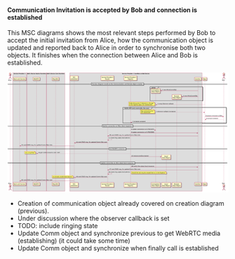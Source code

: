 #### Communication Invitation is accepted by Bob and connection is established

This MSC diagrams shows the most relevant steps performed by Bob to accept the initial invitation from Alice, how the communication object is updated and reported back to Alice in order to synchronise both two objects. It finishes when the connection between Alice and Bob is established.

<!--
@startuml "h2h-intra-comm-accept.png"

	autonumber
!define SHOW_Runtime1B
!define SHOW_SP1SandboxAtRuntime1B
!define SHOW_Protostub1AtRuntime1B
!define SHOW_ServiceProvider1HypertyAtRuntime1B
!define SHOW_ServiceProvider1RouterAtRuntime1B
!define SHOW_CommObjectAtRuntime1B
!define SHOW_RemoteObjectAtRuntime1B
!define SHOW_LocalObjectAtRuntime1B

!define SHOW_CoreRuntime1B
!define SHOW_MsgBUSAtRuntime1B
' !define SHOW_RegistryAtRuntime1B
' !define SHOW_IdentitiesAtRuntime1B
' !define SHOW_AuthAtRuntime1B

!define SHOW_NativeAtRuntime1B
!define SHOW_WebRTCAtRuntime1B

!define SHOW_SP1
' !define SHOW_Msg1

!define SHOW_Syncher1AtRuntime1B

!include ../runtime_objects.plantuml

participant "App" as App@1B
actor "Bob" as Bob

== Previous diagram results on the Communication and Remote object creation ==

group 

	create CommObj@1B
	Sync1@1B -> CommObj@1B : new (AliceCommObj)
	
	create RemObj@1B
	Sync1@1B -> RemObj@1B : new (AliceCommObj)

end

App@1B -> CommObj@1B : setup Observer callback
note left
	Under discussion if observer is the app
	or the Hyperty (apps not standarized)
end note

' group Covered on diagram 1
'	Msg1 -> Proto1@1B : send initial Comm Objt
'	note right
'		Atomic CRUD operations
'		over Comm objects
'	end note
'
'	Proto1@1B -> BUS@1B : send initial Comm Objt
'	BUS@1B -> Router1@1B : send initial Comm Objt
'	note left
'		do we need some assertion/authorisation stuff for Alice' identity before this step?
'	end note
'
'	Router1@1B -> Router1@1B : apply local policies
'	note right
'		what type of policies? examples?
'	end note
'	Router1@1B -> SP1H@1B : send initial Comm Objt
'
'	' Hyperty forwards invitation to apply
'	SP1H@1B -> CommObj@1B : fill Comm Objt
' end

group Notify APP (and, eventually, the user)
	CommObj@1B -> App@1B : observer callback (invitation)
	note left
		App communication
		not standirized
	end note
	App@1B -> Bob : present invitation to Bob

	' Bob accepts invitation
	Bob -> App@1B : accept invitation
	App@1B -> SP1H@1B : invitation accepted
end

== Update connection on Alice about response ==

SP1H@1B -> CommObj@1B : update connection to IN PROGRESS
SP1H@1B -> Sync1@1B : update connection to IN PROGRESS
Sync1@1B -> Router1@1B : send CRUD msg. for updated Comm Objt state
Router1@1B -> Router1@1B : create msg, apply local policies

Router1@1B -> Proto1@1B : send CRUD msg. for updated Comm Objt state

Proto1@1B -> SP1 : send CRUD msg. for updated Comm Objt state

== Get WebRTC resources ==

SP1H@1B -> WRTC : get Comm resources (incl. SDP)
note left
	very simplified
end note

create LocObj@1B

SP1H@1B -> LocObj@1B : new(sessionDescription)

== Update connection on Alice about local resources ==

SP1H@1B -> Sync1@1B : notify Alice about local resources

' Update comm in Alice
Sync1@1B -> Router1@1B : send CRUD msg. for updated Comm Objt state
Router1@1B -> Router1@1B : create msg, apply local policies
note right
	should the real msg be created here or in the Hyperty?
end note

Router1@1B -> Proto1@1B : send CRUD msg. for updated Comm Objt state
note left
via already established channel
end note
Proto1@1B -> SP1 : send CRUD msg. for updated Comm Objt state

@enduml
-->


![H2H Intradomain Communication : accept communication](h2h-intra-comm-accept.png)

- Creation of communication object already covered on creation diagram (previous).
- Under discussion where the observer callback is set
- TODO: include ringing state
- Update Comm object and synchronize previous to get WebRTC media (establishing) (it could take some time)
- Update Comm object and synchronize when finally call is established
